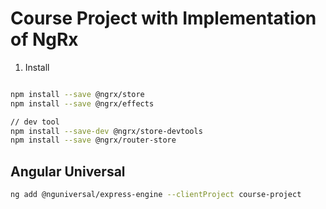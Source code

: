# Course Project with Implementation of NgRx

1. Install

```bash

npm install --save @ngrx/store
npm install --save @ngrx/effects

// dev tool
npm install --save-dev @ngrx/store-devtools
npm install --save @ngrx/router-store

```

## Angular Universal

```bash
ng add @nguniversal/express-engine --clientProject course-project
```
